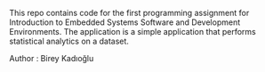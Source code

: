 This repo contains code for the first programming assignment for Introduction to Embedded Systems Software and Development Environments. The application is a simple application that performs statistical analytics on a dataset.

Author : Birey Kadıoğlu

